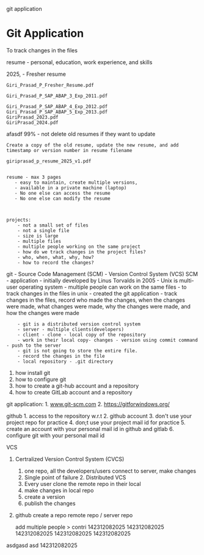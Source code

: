 git application
# Git Application

To track changes in the files 

resume - personal, education, work experience, and skills

2025, - 
    Fresher resume

    Giri_Prasad_P_Fresher_Resume.pdf

    Giri_Prasad_P_SAP_ABAP_3_Exp_2011.pdf

    Giri_Prasad_P_SAP_ABAP_4_Exp_2012.pdf
    Giri_Prasad_P_SAP_ABAP_5_Exp_2013.pdf   
    GiriPrasad_2023.pdf
    GiriPrasad_2024.pdf

afasdf
    99% - not delete old resumes
    if they want to update

    Create a copy of the old resume, update the new resume, and add timestamp or version number in resume filename

    giriprasad_p_resume_2025_v1.pdf


    resume - max 3 pages 
       - easy to maintain, create multiple versions, 
       - available in a private machine (laptop)
       - No one else can access the resume
       - No one else can modify the resume
    


    projects:
        - not a small set of files
        - not a single file
        - size is large
        - multiple files
        - multiple people working on the same project
        - how do we track changes in the project files?
        - who, when, what, why, how?
        - how to record the changes?

git 
     - Source Code Management (SCM) 
        - Version Control System (VCS)
     SCM 
        - application
        - initially developed by Linus Torvalds in 2005
        - Unix is multi-user operating system
        - multiple people can work on the same files
        - to track changes in the files in unix 
        - created the git application
        - track changes in the files, record who made the changes, when the changes were made, what changes were made, why the changes were made, and how the changes were made

        - git is a distributed version control system
        - server - multiple clients(developers)
        - client - clone - local copy of the repository
        - work in their local copy- changes - version using commit command - push to the server
        - git is not going to store the entire file.
        - record the changes in the file
        - local repository - .git directory

1. how install git 
2. how to configure git
3. how to create a git-hub account and a repository
4. how to create GitLab account and a repository


git application:
    1. www.git-scm.com
    2. https://gitforwindows.org/


github 
    1. access to the repository w.r.t 
    2. github account
    3. don't use your project repo for practice
    4. don;t use your project mail id for practice
    5. create an account with your personal mail id in github and gitlab
    6. configure git with your personal mail id




VCS 
   1. Certralized Version Control System (CVCS)
      1. one repo, all the developers/users connect to server, make changes
      2. Single point of failure
    2. Distributed VCS
      1. Every user clone the remote repo in their local
      2. make changes in local repo
      3. create a version
      4. publish the changes
    
1. github
    create a repo
    remote repo / server repo

    add multiple people > contri
142312082025
142312082025
142312082025
142312082025
142312082025

asdgasd
asd
142312082025
